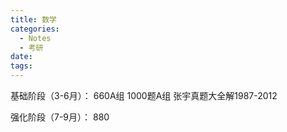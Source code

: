 ```yaml
---
title: 数学
categories:
  - Notes
  - 考研
date:
tags:
---
```

基础阶段（3-6月）：
660A组
1000题A组
张宇真题大全解1987-2012

强化阶段（7-9月）：
880